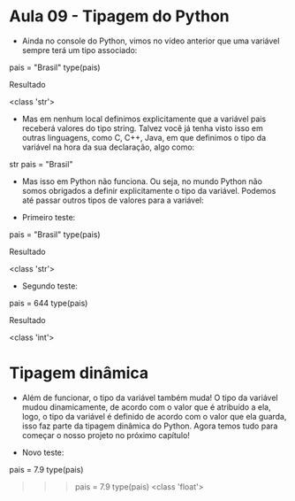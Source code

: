 
# Aula 09 - Tipagem do Python

- Ainda no console do Python, vimos no vídeo anterior que uma variável sempre terá um tipo associado:

pais = "Brasil"
type(pais)

Resultado

<class 'str'>


- Mas em nenhum local definimos explicitamente que a variável pais receberá valores do tipo string. Talvez você já tenha visto isso em outras linguagens, como C, C++, Java, em que definimos o tipo da variável na hora da sua declaração, algo como:

str pais = "Brasil"



- Mas isso em Python não funciona. Ou seja, no mundo Python não somos obrigados a definir explicitamente o tipo da variável. Podemos até passar outros tipos de valores para a variável:

- Primeiro teste:

pais = "Brasil"
type(pais)

Resultado

<class 'str'>



- Segundo teste:

pais = 644
type(pais)

Resultado

<class 'int'>



# Tipagem dinâmica
- Além de funcionar, o tipo da variável também muda! O tipo da variável mudou dinamicamente, de acordo com o valor que é atribuído a ela, logo, o tipo da variável é definido de acordo com o valor que ela guarda, isso faz parte da tipagem dinâmica do Python.
Agora temos tudo para começar o nosso projeto no próximo capítulo!


- Novo teste:

pais = 7.9
type(pais)

>>> pais = 7.9
>>> type(pais)
<class 'float'>
>>>
